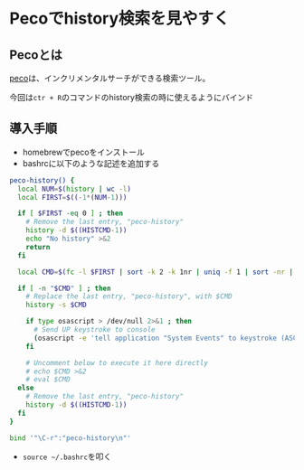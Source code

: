 # Pecoでhistory検索を見やすく
## Pecoとは
[peco](https://github.com/peco/peco#mac-os-x--homebrew)は、インクリメンタルサーチができる検索ツール。

今回は`ctr + R`のコマンドのhistory検索の時に使えるようにバインド


## 導入手順
- homebrewでpecoをインストール
- bashrcに以下のような記述を追加する
```bash
peco-history() {
  local NUM=$(history | wc -l)
  local FIRST=$((-1*(NUM-1)))

  if [ $FIRST -eq 0 ] ; then
    # Remove the last entry, "peco-history"
    history -d $((HISTCMD-1))
    echo "No history" >&2
    return
  fi

  local CMD=$(fc -l $FIRST | sort -k 2 -k 1nr | uniq -f 1 | sort -nr | sed -E 's/^[0-9]+[[:blank:]]+//' | peco | head -n 1)

  if [ -n "$CMD" ] ; then
    # Replace the last entry, "peco-history", with $CMD
    history -s $CMD

    if type osascript > /dev/null 2>&1 ; then
      # Send UP keystroke to console
      (osascript -e 'tell application "System Events" to keystroke (ASCII character 30)' &)
    fi

    # Uncomment below to execute it here directly
    # echo $CMD >&2
    # eval $CMD
  else
    # Remove the last entry, "peco-history"
    history -d $((HISTCMD-1))
  fi
}

bind '"\C-r":"peco-history\n"'

```
- `source ~/.bashrc`を叩く
